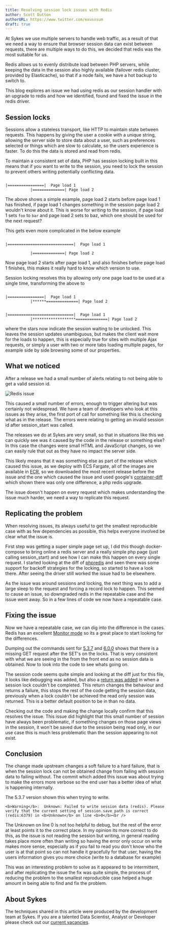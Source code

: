 ```yaml
---
title: Resolving session lock issues with Redis
author: Scott Dutton
authorURL: https://www.twitter.com/exusssum
draft: true
---
```


At Sykes we use multiple servers to handle web traffic, as a result of that we need a way to ensure that browser session data can exist between requests, there are multiple ways to do this, we decided that redis was the most suitable for us.

Redis allows us to evenly distribute load between PHP servers, while keeping the data in the session also highly available (failover redis cluster, provided by Elasticache), so that if a node fails, we have a hot backup to switch to.

This blog explores an issue we had using redis as our session handler with an upgrade to redis and how we identified, found and fixed the issue in the redis driver.



## Session locks

Sessions allow a stateless transport, like HTTP to maintain state between requests. This happens by giving the user a cookie with a unique string, allowing the server side to store data about a user, such as preferences selected or things which are slow to calculate, so the users experience is faster. To do this the data is stored and read from redis.

To maintain a consistent set of data, PHP has session locking built in this means that if you want to write to the session, you need to lock the session to prevent others writing potentially conflicting data.

```

|================|  Page load 1  
           |==============| Page load 2
```
The above shows a simple example, page load 2 starts before page load 1 has finished, if page load 1 changes something in the session page load 2 wouldn't know about it. This is worse for writing to the session, if page load 1 sets `foo` to `bar` and page load 2 sets to baz, which one should be used for the next request?

This gets even more complicated in the below example

```

|=============================|  Page load 1  

           |==============| Page load 2
```

Now page load 2 starts after page load 1, and also finishes before page load 1 finishes, this makes it really hard to know which version to use.

Session locking resolves this by allowing only one page load to be used at a single time, transforming the above to

```

|================|  Page load 1  
           |******==============| Page load 2  
  
  
|=============================|  Page load 1  
           |*******************==============| Page load 2
```
where the stars now indicate the session waiting to be unlocked. This leaves the session updates unambiguous, but makes the client wait more for the loads to happen, this is especially true for sites with multiple Ajax requests, or simply a user with two or more tabs loading multiple pages, for example side by side browsing some of our properties.



## What we noticed

After a release we had a small number of alerts relating to not being able to get a valid session id.

![Redis issue](/img/postimages/redis-issue/errors.png)

This caused a small number of errors, enough to trigger altering but was certainly not widespread. We have a team of developers who look at this issues as they arise, the first port of call for something like this is checking what as in the release. The errors were relating to getting an invalid session id after session_start was called.

The releases we do at Sykes are very small, so that in situations like this we can quickly see was it caused by the code in the release or something else? In this case the changes were small HTML and JavaScript changes, so we can easily rule that out as they have no impact the server side.

This likely means that it was something else as part of the release which caused this issue, as we deploy with ECS Fargate, all of the images are available in [ECR](https://docs.aws.amazon.com/AmazonECR/latest/userguide/what-is-ecr.html), so we downloaded the most recent release before the issue and the one which caused the issue and used google's [container-diff](https://github.com/GoogleContainerTools/container-diff) which shown there was only one difference, a php redis upgrade.

The issue doesn't happen on every request which makes understanding the issue much harder, we need a way to replicate this request.

## Replicating the problem

When resolving issues, its always useful to get the smallest reproducible case with as few dependencies as possible, this helps everyone involved be clear what the issue is.

First step was getting a super simple page set up, I did this though docker-compose to bring online a redis server and a really simple php page (just calling session_start) and see how I can make this happen on every single request. I started looking at the diff of [phpredis](https://github.com/phpredis/phpredis/compare/6.0.0...5.3.7) and seen there was some support for backoff strategies for the locking, so started to have a look there. After seeing the driver still worked the issue had to be elsewhere.

As the issue was around sessions and locking, the next thing was to add a large sleep to the request and forcing a record lock to happen. This seemed to cause an issue, so downgraded redis in the repeatable case and the issue went away. So in a few lines of code we now have a repeatable case.

## Fixing the issue

Now we have a repeatable case, we can dig into the difference in the cases. Redis has an excellent [Monitor mode](https://redis.io/commands/monitor/) so its a great place to start looking for the differences. 

Dumping out the commands sent for [5.3.7](https://github.com/exussum12/redis-issue/blob/master/5.3.7) and [6.0.0](https://github.com/exussum12/redis-issue/blob/master/6.0.0) shows that there is a missing GET request after the SET's on the locks. That is very consistent with what we are seeing in the from the front end as no session data is obtained. Now to look into the code to see whats going on.

The session code seems quite simple and looking at the diff just for this file, it looks like debugging was added, but also a [return was added](https://github.com/phpredis/phpredis/commit/687a0b405051adada1ff460a3863d0f85cd6e98a#diff-d7896829bc47f45d33720c352a4b8aabd4dca447b6db9e2d4205be5b44ba5d9eR714) in when a session lock couldn't be completed. This return changes the behaviour and returns a failure, this stops the rest of the code getting the session data, previously when a lock couldn't be achieved the read only session was returned. This is a better default position to be in than no data.

Checking out the code and making the change locally confirm that this resolves the issue. This issue did highlight that this small number of session have always been problematic, if something changes on those page views in the session, it won't be saved due to the session being read only, in our use case this is much less problematic than the session appearing to not exist.

## Conclusion

The change made upstream changes a soft failure to a hard failure, that is when the session lock can not be obtained change from failing with session data to failing without.  The commit which added this issue was about trying to make the errors more verbose so the end user has a better idea of what is happening internally.

The 5.3.7 version shown this when trying to write.

```
<b>Warning</b>:  Unknown: Failed to write session data (redis). Please verify that the current setting of session.save_path is correct (redis:6379) in <b>Unknown</b> on line <b>0</b><br />
```
The Unknown on line 0 is not too helpful to debug, but the rest of the error at least points it to the correct place. In my opinion its more correct to do this, as the issue is not reading the session but writing, in general reading takes place more often than writing so having the error only occur on write makes more sense, especially as if you fail to read you don't know who the user is at that point so can not handle it gracefully for that user, having the users information gives you more choice (write to a database for example) 

This was an interesting problem to solve as it appeared to be intermittent, and after replicating the issue the fix was quite simple, the process of reducing the problem to the smallest reproducible case helped a huge amount in being able to find and fix the problem.



## About Sykes

The techniques shared in this article were produced by the development team at Sykes. If you are a talented Data Scientist, Analyst or Developer please check out our [current vacancies](https://www.sykescottages.co.uk/careers/).

